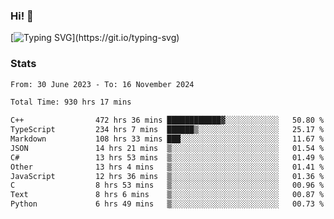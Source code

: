 ### Hi!  👋

[![Typing SVG](https://readme-typing-svg.herokuapp.com?font=Fira+Code&pause=1000&width=435&lines=Hello!+I'm+Texiwustion.)](https://git.io/typing-svg)

### Stats

<!--START_SECTION:waka-->

```txt
From: 30 June 2023 - To: 16 November 2024

Total Time: 930 hrs 17 mins

C++                472 hrs 36 mins ████████████▓░░░░░░░░░░░░   50.80 %
TypeScript         234 hrs 7 mins  ██████▒░░░░░░░░░░░░░░░░░░   25.17 %
Markdown           108 hrs 33 mins ███░░░░░░░░░░░░░░░░░░░░░░   11.67 %
JSON               14 hrs 21 mins  ▒░░░░░░░░░░░░░░░░░░░░░░░░   01.54 %
C#                 13 hrs 53 mins  ▒░░░░░░░░░░░░░░░░░░░░░░░░   01.49 %
Other              13 hrs 4 mins   ▒░░░░░░░░░░░░░░░░░░░░░░░░   01.41 %
JavaScript         12 hrs 36 mins  ▒░░░░░░░░░░░░░░░░░░░░░░░░   01.36 %
C                  8 hrs 53 mins   ▒░░░░░░░░░░░░░░░░░░░░░░░░   00.96 %
Text               8 hrs 6 mins    ▒░░░░░░░░░░░░░░░░░░░░░░░░   00.87 %
Python             6 hrs 49 mins   ▒░░░░░░░░░░░░░░░░░░░░░░░░   00.73 %
```

<!--END_SECTION:waka-->

